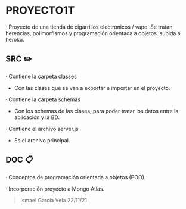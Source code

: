 # PROYECTO1T

· Proyecto de una tienda de cigarrillos electrónicos / vape. Se tratan herencias, polimorfismos y programación
orientada a objetos, subida a heroku. 

## SRC ✏️

· Contiene la carpeta classes

- Con las clases que se van a exportar e importar en el proyecto.

· Contiene la carpeta schemas

- Con los schemas de las clases, para poder tratar los datos entre la aplicación y la BD.

· Contiene el archivo server.js

- Es el archivo principal.

## DOC 📋

· Conceptos de programación orientada a objetos (POO).

· Incorporación proyecto a Mongo Atlas.

> Ismael García Vela 22/11/21